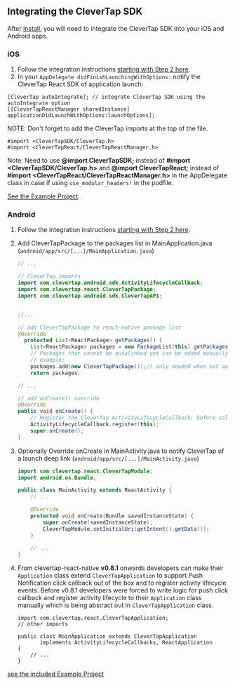 ## Integrating the CleverTap SDK

After [install](./install.md), you will need to integrate the CleverTap SDK into your iOS and Android apps.

### iOS
1. Follow the integration instructions [starting with Step 2 here](https://support.clevertap.com/docs/ios/getting-started.html).
2. In your `AppDelegate didFinishLaunchingWithOptions:` notify the CleverTap React SDK of application launch:
```objc
[CleverTap autoIntegrate]; // integrate CleverTap SDK using the autoIntegrate option
[[CleverTapReactManager sharedInstance] applicationDidLaunchWithOptions:launchOptions];
```
NOTE:  Don't forget to add the CleverTap imports at the top of the file.
```objc
#import <CleverTapSDK/CleverTap.h>
#import <CleverTapReact/CleverTapReactManager.h>
```

Note: Need to use **@import CleverTapSDK;** instead of **#import <CleverTapSDK/CleverTap.h>** and **@import CleverTapReact;** instead of **#import <CleverTapReact/CleverTapReactManager.h>** in the AppDelegate class in case if using ```use_modular_headers!``` in the podfile.

[See the Example Project](/Example/ios/Example/AppDelegate.m).

### Android
1. Follow the integration instructions [starting with Step 2 here](https://support.clevertap.com/docs/android/getting-started.html).

2. Add CleverTapPackage to the packages list in MainApplication.java (`android/app/src/[...]/MainApplication.java`)
    ```java
    // ...

    // CleverTap imports
	import com.clevertap.android.sdk.ActivityLifecycleCallback; 
    import com.clevertap.react.CleverTapPackage; 
    import com.clevertap.android.sdk.CleverTapAPI;


    //...

    // add CleverTapPackage to react-native package list
    @Override
      protected List<ReactPackage> getPackages() {
        List<ReactPackage> packages = new PackageList(this).getPackages(); 
        // Packages that cannot be autolinked yet can be added manually here, for 
        // example: 
        packages.add(new CleverTapPackage());// only needed when not auto-linking
        return packages;

    // ...

    // add onCreate() override
    @Override
    public void onCreate() {
	    // Register the CleverTap ActivityLifecycleCallback; before calling super
        ActivityLifecycleCallback.register(this);	
        super.onCreate();
    }
    ```

3. Optionally Override onCreate in MainActivity.java to notify CleverTap of a launch deep link  (`android/app/src/[...]/MainActivity.java`)
    ```java
    import com.clevertap.react.CleverTapModule;
    import android.os.Bundle;
    
    public class MainActivity extends ReactActivity {
		// ...

		@Override
   		protected void onCreate(Bundle savedInstanceState) {
        	super.onCreate(savedInstanceState);
        	CleverTapModule.setInitialUri(getIntent().getData());
    	}

        // ...
    }
    ```
4. From clevertap-react-native **v0.8.1** onwards developers can make their `Application` class extend `CleverTapApplication` to support Push Notification click callback out of the box and to register activity lifecycle events. Before v0.8.1 developers were forced to write logic for push click callback and register activity lifecycle to their `Application` class manually which is being abstract out in `CleverTapApplication` class.
 
    ```
   import com.clevertap.react.CleverTapApplication;
   // other imports
   
   public class MainApplication extends CleverTapApplication
           implements ActivityLifecycleCallbacks, ReactApplication
   {
        // ...
   }
    ```
[see the included Example Project](/Example/App.js) 

